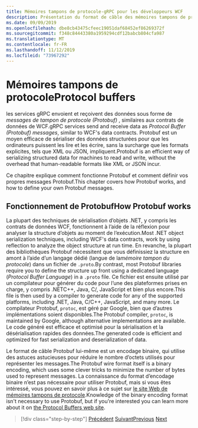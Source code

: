 ```yaml
---
title: Mémoires tampons de protocole-gRPC pour les développeurs WCF
description: Présentation du format de câble des mémoires tampons de protocole utilisé pour la mise en réseau gRPC.
ms.date: 09/09/2019
ms.openlocfilehash: dbe8cb43475cfeec19051daf68452ef86269372f
ms.sourcegitcommit: f348c84443380a1959294cdf12babcb804cfa987
ms.translationtype: MT
ms.contentlocale: fr-FR
ms.lasthandoff: 11/12/2019
ms.locfileid: "73967292"
---
```

# <a name="protocol-buffers"></a><span data-ttu-id="abd41-103">Mémoires tampons de protocole</span><span class="sxs-lookup"><span data-stu-id="abd41-103">Protocol buffers</span></span>

<span data-ttu-id="abd41-104">les services gRPC envoient et reçoivent des données sous forme de *messages de tampon de protocole (Protobuf)* , similaires aux contrats de données de WCF.</span><span class="sxs-lookup"><span data-stu-id="abd41-104">gRPC services send and receive data as *Protocol Buffer (Protobuf) messages*, similar to WCF's data contracts.</span></span> <span data-ttu-id="abd41-105">Protobuf est un moyen efficace de sérialiser des données structurées pour que les ordinateurs puissent les lire et les écrire, sans la surcharge que les formats explicites, tels que XML ou JSON, impliquent.</span><span class="sxs-lookup"><span data-stu-id="abd41-105">Protobuf is an efficient way of serializing structured data for machines to read and write, without the overhead that human-readable formats like XML or JSON incur.</span></span>

<span data-ttu-id="abd41-106">Ce chapitre explique comment fonctionne Protobuf et comment définir vos propres messages Protobuf.</span><span class="sxs-lookup"><span data-stu-id="abd41-106">This chapter covers how Protobuf works, and how to define your own Protobuf messages.</span></span>

## <a name="how-protobuf-works"></a><span data-ttu-id="abd41-107">Fonctionnement de Protobuf</span><span class="sxs-lookup"><span data-stu-id="abd41-107">How Protobuf works</span></span>

<span data-ttu-id="abd41-108">La plupart des techniques de sérialisation d’objets .NET, y compris les contrats de données WCF, fonctionnent à l’aide de la réflexion pour analyser la structure d’objets au moment de l’exécution.</span><span class="sxs-lookup"><span data-stu-id="abd41-108">Most .NET object serialization techniques, including WCF's data contracts, work by using reflection to analyze the object structure at run time.</span></span> <span data-ttu-id="abd41-109">En revanche, la plupart des bibliothèques Protobuf nécessitent que vous définissiez la structure en amont à l’aide d’un langage dédié (langue de la*mémoire tampon du protocole*) dans un fichier de `.proto`.</span><span class="sxs-lookup"><span data-stu-id="abd41-109">By contrast, most Protobuf libraries require you to define the structure up front using a dedicated language (*Protocol Buffer Language*) in a `.proto` file.</span></span> <span data-ttu-id="abd41-110">Ce fichier est ensuite utilisé par un compilateur pour générer du code pour l’une des plateformes prises en charge, y compris .NETC++, Java, C/, JavaScript et bien plus encore.</span><span class="sxs-lookup"><span data-stu-id="abd41-110">This file is then used by a compiler to generate code for any of the supported platforms, including .NET, Java, C/C++, JavaScript, and many more.</span></span> <span data-ttu-id="abd41-111">Le compilateur Protobuf, `protoc`, est géré par Google, bien que d’autres implémentations soient disponibles.</span><span class="sxs-lookup"><span data-stu-id="abd41-111">The Protobuf compiler, `protoc`, is maintained by Google, although alternative implementations are available.</span></span> <span data-ttu-id="abd41-112">Le code généré est efficace et optimisé pour la sérialisation et la désérialisation rapides des données.</span><span class="sxs-lookup"><span data-stu-id="abd41-112">The generated code is efficient and optimized for fast serialization and deserialization of data.</span></span>

<span data-ttu-id="abd41-113">Le format de câble Protobuf lui-même est un encodage binaire, qui utilise des astuces astucieuses pour réduire le nombre d’octets utilisés pour représenter les messages.</span><span class="sxs-lookup"><span data-stu-id="abd41-113">The Protobuf wire format itself is a binary encoding, which uses some clever tricks to minimize the number of bytes used to represent messages.</span></span> <span data-ttu-id="abd41-114">La connaissance du format d’encodage binaire n’est pas nécessaire pour utiliser Protobuf, mais si vous êtes intéressé, vous pouvez en savoir plus à ce sujet sur [le site Web de mémoires tampons de protocole](https://developers.google.com/protocol-buffers/docs/encoding).</span><span class="sxs-lookup"><span data-stu-id="abd41-114">Knowledge of the binary encoding format isn't necessary to use Protobuf, but if you're interested you can learn more about it on [the Protocol Buffers web site](https://developers.google.com/protocol-buffers/docs/encoding).</span></span>

>[!div class="step-by-step"]
><span data-ttu-id="abd41-115">[Précédent](why-grpc.md)
>[Suivant](protobuf-messages.md)</span><span class="sxs-lookup"><span data-stu-id="abd41-115">[Previous](why-grpc.md)
[Next](protobuf-messages.md)</span></span>
